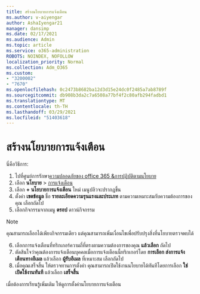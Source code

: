 ```yaml
---
title: สร้างนโยบายการแจ้งเตือน
ms.author: v-aiyengar
author: AshaIyengar21
manager: dansimp
ms.date: 02/17/2021
ms.audience: Admin
ms.topic: article
ms.service: o365-administration
ROBOTS: NOINDEX, NOFOLLOW
localization_priority: Normal
ms.collection: Adm_O365
ms.custom:
- "3200002"
- "7670"
ms.openlocfilehash: 0c2473b8682ba12d3d15e24dc0f2485a7ab8789f
ms.sourcegitcommit: db908b3da2c7a6508a77bf4f2c80afb294fadbd1
ms.translationtype: MT
ms.contentlocale: th-TH
ms.lasthandoff: 03/29/2021
ms.locfileid: "51403618"
---
```

# <a name="create-an-alert-policy"></a>สร้างนโยบายการแจ้งเตือน

นี่คือวิธีการ:

1. ไปที่ศูนย์การรักษา[ความปลอดภัยของ office 365 &การปฏิบัติตามนโยบาย](https://go.microsoft.com/fwlink/p/?linkid=2077143)
1. เลือก **นโยบาย**  >  [การแจ้งเตือน](https://go.microsoft.com/fwlink/?linkid=2103208)
1. เลือก **+ นโยบายการแจ้งเตือน** ใหม่ เมนูปลิวจะปรากฏขึ้น
1. ตั้งค่า **เขตข้อมูล** ชื่อ **รายละเอียด****ความรุนแรง****และประเภท** ตามความเหมาะสมกับความต้องการของคุณ เลือกถัดไป
1. เลือกกิจกรรมจากเมนู **ดรอป** ดาวน์กิจกรรม
> [!NOTE]
>  คุณสามารถเลือกได้เพียงกิจกรรมเดียว แต่คุณสามารถเพิ่มเงื่อนไขเพื่อปรับปรุงสิ่งที่นโยบายตรวจพบได้
6. เลือกการแจ้งเตือนที่ทริกเกอร์ความถี่ที่ตรงตามความต้องการของคุณ **แล้วเลือก** ถัดไป
7. ตัดสินใจว่าคุณต้องการแจ้งเตือนบุคคลเมื่อการแจ้งเตือนนี้ทริกเกอร์โดย **การเลือก ส่งการแจ้งเตือนทางอีเมล** แล้วเลือก **ผู้รับอีเมล** ที่เหมาะสม เลือกถัดไป
8. เมื่อคุณเสร็จสิ้น ให้ตรวจทานการตั้งค่า คุณสามารถเปิดใช้งานนโยบายได้ทันทีโดยการเลือก **ใช่ เปิดใช้งานทันที** แล้วเลือก **เสร็จสิ้น**

เมื่อต้องการเรียนรู้เพิ่มเติม ให้ดูการตั้งค่านโยบายการแจ้งเตือน

